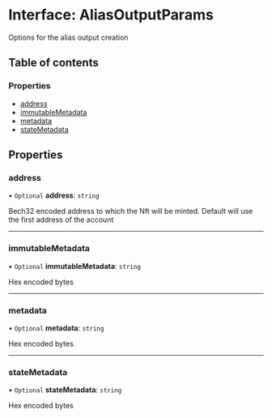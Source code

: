 # Interface: AliasOutputParams

Options for the alias output creation

## Table of contents

### Properties

- [address](AliasOutputParams.md#address)
- [immutableMetadata](AliasOutputParams.md#immutablemetadata)
- [metadata](AliasOutputParams.md#metadata)
- [stateMetadata](AliasOutputParams.md#statemetadata)

## Properties

### address

• `Optional` **address**: `string`

Bech32 encoded address to which the Nft will be minted. Default will use the
first address of the account

___

### immutableMetadata

• `Optional` **immutableMetadata**: `string`

Hex encoded bytes

___

### metadata

• `Optional` **metadata**: `string`

Hex encoded bytes

___

### stateMetadata

• `Optional` **stateMetadata**: `string`

Hex encoded bytes
